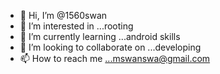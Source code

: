 - 👋 Hi, I’m @1560swan
- 👀 I’m interested in ...rooting
- 🌱 I’m currently learning ...android skills
- 💞️ I’m looking to collaborate on ...developing
- 📫 How to reach me ...mswanswa@gmail.com


<!---
1560swan/1560swan is a ✨ special ✨ repository because its `README.md` (this file) appears on your GitHub profile.
You can click the Preview link to take a look at your changes.
--->
